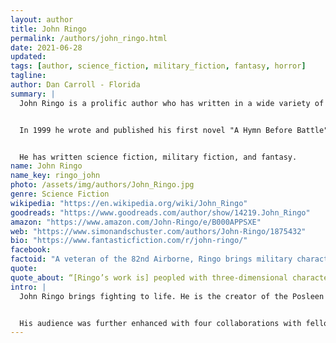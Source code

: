 ```yaml
---
layout: author
title: John Ringo
permalink: /authors/john_ringo.html
date: 2021-06-28
updated: 
tags: [author, science_fiction, military_fiction, fantasy, horror]
tagline: 
author: Dan Carroll - Florida
summary: |
  John Ringo is a prolific author who has written in a wide variety of genres. His early life included a great deal of travel. He visited 23 foreign countries, and attended fourteen different schools. After graduation Ringo enlisted in the US military for four years, after which he studied marine biology.


  In 1999 he wrote and published his first novel "A Hymn Before Battle", which proved successful. Since 2000 Ringo has been a full time author.


  He has written science fiction, military fiction, and fantasy.
name: John Ringo
name_key: ringo_john
photo: /assets/img/authors/John_Ringo.jpg
genre: Science Fiction
wikipedia: "https://en.wikipedia.org/wiki/John_Ringo"
goodreads: "https://www.goodreads.com/author/show/14219.John_Ringo"
amazon: "https://www.amazon.com/John-Ringo/e/B000APPSXE"
web: "https://www.simonandschuster.com/authors/John-Ringo/1875432"
bio: "https://www.fantasticfiction.com/r/john-ringo/"
facebook: 
factoid: "A veteran of the 82nd Airborne, Ringo brings military characters and their explosive battles to vivid, three-dimensional life."
quote: 
quote_about: “[Ringo’s work is] peopled with three-dimensional characters and spiced with personal drama as well as tactical finesse.”—Library Journal
intro: |
  John Ringo brings fighting to life. He is the creator of the Posleen Wars series, which has become a New York Times best-selling series with over one million copies in print. The series contains A Hymn Before Battle, Gust Front, When the Devil Dances, Hell’s Faire, and Eye of the Storm. In addition, Ringo has penned the Council War series. Adding another dimension to his skills, Ringo created nationally best-selling techno-thriller novels about Mike Harmon (Ghost, Kildar, Choosers of the Slain, Unto the Breach, A Deeper Blue, and, with Ryan Sear, Tiger by the Tail). His techno-thriller The Last Centurion was also a national bestseller. A more playful twist on the future is found in novels of the Looking-Glass series: Into the Looking Glass, Vorpal Blade, Manxome Foe, and Claws That Catch, the last three in collaboration with Travis S. Taylor.


  His audience was further enhanced with four collaborations with fellow New York Times best-selling author David Weber: March Upcountry, March to the Sea, March to the Stars and We Few. There are an additional seven collaborations from the Posleen series: The Hero, written with Michael Z. Williamson, Watch on the Rhine, Yellow Eyes and The Tuloriad, all written with Tom Kratman, and the New York Times best seller Cally’s War and its sequels Sister Time and Honor of the Clan, all with Julie Cochrane. His science-based zombie apocalypse Black Tide Rising series includes Under a Graveyard Sky, To Sail a Darkling Sea, Islands of Rage and Hope and Strands of Sorrow. A veteran of the 82nd Airborne, Ringo brings first-hand knowledge of military operations to his fiction.
---
```


